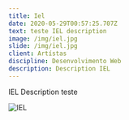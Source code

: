 ```yaml
---
title: Iel
date: 2020-05-29T00:57:25.707Z
text: teste IEL description
image: /img/iel.jpg
slide: /img/iel.jpg
client: Artístas
discipline: Desenvolvimento Web
description: Description IEL
---
```

IEL Description teste

![IEL](/img/iel.jpg "IEL")